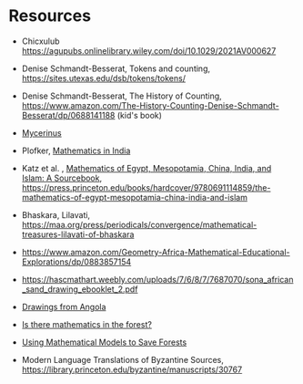# Resources

- Chicxulub https://agupubs.onlinelibrary.wiley.com/doi/10.1029/2021AV000627
- Denise Schmandt-Besserat, Tokens and counting, https://sites.utexas.edu/dsb/tokens/tokens/
- Denise Schmandt-Besserat, The History of Counting, https://www.amazon.com/The-History-Counting-Denise-Schmandt-Besserat/dp/0688141188 (kid's book)
- [Mycerinus](https://gizamedia.rc.fas.harvard.edu/images/MFA-images/Giza/GizaImage/full/library/reisner_gn_books/mycerinus/reisner_mycerinus.pdf)
- Plofker, [Mathematics in India](https://www-jstor-org.proxy.library.emory.edu/stable/pdf/j.ctv1qgnq84.9.pdf?refreqid=fastly-default%3A6f93240f4ff64021eea6b004c16773dc&ab_segments=&origin=&initiator=&acceptTC=1)
- Katz et al. , [ Mathematics of Egypt, Mesopotamia, China, India, and Islam: A Sourcebook](https://www-jstor-org.proxy.library.emory.edu/stable/j.ctv1qgnq84?typeAccessWorkflow=login), https://press.princeton.edu/books/hardcover/9780691114859/the-mathematics-of-egypt-mesopotamia-china-india-and-islam
- Bhaskara, Lilavati, https://maa.org/press/periodicals/convergence/mathematical-treasures-lilavati-of-bhaskara
- https://www.amazon.com/Geometry-Africa-Mathematical-Educational-Explorations/dp/0883857154
- https://hascmathart.weebly.com/uploads/7/6/8/7/7687070/sona_african_sand_drawing_ebooklet_2.pdf
- [Drawings from Angola](https://www.google.com/books/edition/Drawings_from_Angola/rRDbdeWoZEMC?hl=en&gbpv=1&dq=++++Gerdes+,+Paulus+.+2007.+Drawings+from+Angola:+Living+mathematics+.+Morrisville,+NC+:+Lulu+Enterprises+.+Gerdes,+Paulus.+2007.+Drawings+from+Angola:+Living+mathematics.+Morrisville,+NC:+Lulu+Enterprises.+&pg=PA7&printsec=frontcover)
- [Is there mathematics in the forest?](https://www.journals.uchicago.edu/doi/full/10.1086/703798#_i3)
- [Using Mathematical Models to Save Forests](https://nationalzoo.si.edu/conservation-ecology-center/news/using-mathematical-models-save-forests)

- Modern Language Translations of Byzantine Sources, https://library.princeton.edu/byzantine/manuscripts/30767

